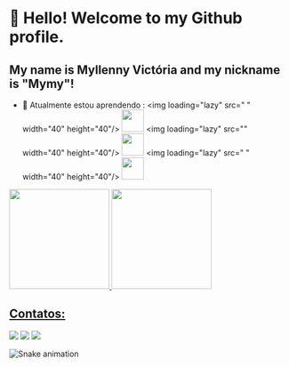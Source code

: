 # 👋 Hello! Welcome to my Github profile.
## My name is Myllenny Victória and my nickname is "Mymy"!

- 🌱 Atualmente estou aprendendo :
<img loading="lazy" src="<i class="devicon-javascript-plain colored"></i> " width="40" height="40"/> <img loading="lazy" src="https://cdn.jsdelivr.net/gh/devicons/devicon/icons/linux/linux-original.svg" width="40" height="40"/>
<img loading="lazy" src="<i class="devicon-html5-plain colored"></i>" width="40" height="40"/> <img loading="lazy" src="https://cdn.jsdelivr.net/gh/devicons/devicon/icons/linux/linux-original.svg" width="40" height="40"/>
<img loading="lazy" src=" <i class="devicon-css3-plain colored"></i> " width="40" height="40"/> <img loading="lazy" src="https://cdn.jsdelivr.net/gh/devicons/devicon/icons/linux/linux-original.svg" width="40" height="40"/>

<div>
<a href="https://github.com/Myllennyv">
<img loading="lazy" height="180em" src="https://github-readme-stats.vercel.app/api/top-langs/?username=Myllennyv-aqui&layout=compact&langs_count=7&theme=dracula"/>
<img loading="lazy" height="180em" src="https://github-readme-stats.vercel.app/api?username=Myllennyv&show_icons=true&theme=dracula&include_all_commits=true&count_private=true"/>
</div>

## Contatos:
<div>
<a href="https://www.youtube.com/@myllenneyv" target="_blank"><img loading="lazy" src="https://img.shields.io/badge/YouTube-FF0000?style=for-the-badge&logo=youtube&logoColor=white" target="_blank"></a>
<a href="https://instagram.com/myllennyv" target="_blank"><img loading="lazy" src="https://img.shields.io/badge/-Instagram-%23E4405F?style=for-the-badge&logo=instagram&logoColor=white" target="_blank"></a>
<a href = "mailto:myllennyv@gmail.com"><img loading="lazy" src="https://img.shields.io/badge/Gmail-D14836?style=for-the-badge&logo=gmail&logoColor=white" target="_blank"></a> 
</div>

![Snake animation](https://github.com/Myllennyv/sMyllennyv/blob/output/github-contribution-grid-snake.svg)
